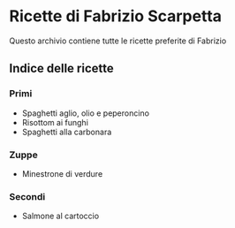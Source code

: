 # Ricette di Fabrizio Scarpetta

Questo archivio contiene tutte le ricette preferite di Fabrizio

## Indice delle ricette

### Primi
* Spaghetti aglio, olio e peperoncino
* Risottom ai funghi
* Spaghetti alla carbonara

### Zuppe

* Minestrone di verdure

### Secondi

* Salmone al cartoccio
